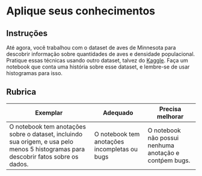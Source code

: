 # Aplique seus conhecimentos

## Instruções

Até agora, você trabalhou com o dataset de aves de Minnesota para descobrir informação sobre quantidades de aves e densidade populacional. Pratique essas técnicas usando outro dataset, talvez do [Kaggle](https://www.kaggle.com/). Faça um notebook que conta uma história sobre esse dataset, e lembre-se de usar histogramas para isso.

## Rubrica

Exemplar | Adequado | Precisa melhorar
--- | --- | -- |
O notebook tem anotações sobre o dataset, incluindo sua origem, e usa pelo menos 5 histogramas para descobrir fatos sobre os dados. | O notebook tem anotações incompletas ou bugs | O notebook não possui nenhuma anotação e contṕem bugs.
